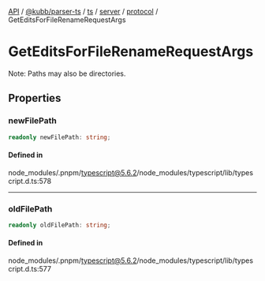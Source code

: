 [API](../../../../../../../../../packages.md) / [@kubb/parser-ts](../../../../../../../index.md) / [ts](../../../../../index.md) / [server](../../../index.md) / [protocol](../index.md) / GetEditsForFileRenameRequestArgs

# GetEditsForFileRenameRequestArgs

Note: Paths may also be directories.

## Properties

### newFilePath

```ts
readonly newFilePath: string;
```

#### Defined in

node\_modules/.pnpm/typescript@5.6.2/node\_modules/typescript/lib/typescript.d.ts:578

***

### oldFilePath

```ts
readonly oldFilePath: string;
```

#### Defined in

node\_modules/.pnpm/typescript@5.6.2/node\_modules/typescript/lib/typescript.d.ts:577
